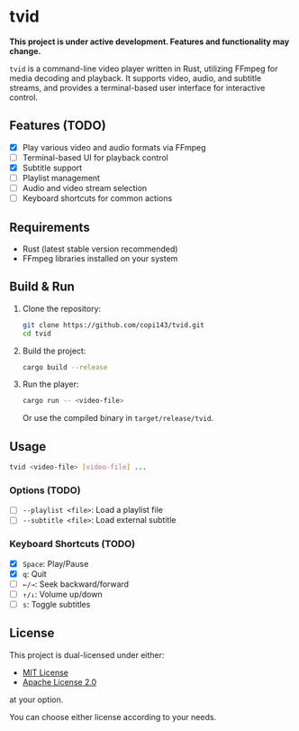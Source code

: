 # tvid

**This project is under active development. Features and functionality may change.**

`tvid` is a command-line video player written in Rust, utilizing FFmpeg for media decoding and playback. It supports video, audio, and subtitle streams, and provides a terminal-based user interface for interactive control.

## Features (TODO)

- [x] Play various video and audio formats via FFmpeg
- [ ] Terminal-based UI for playback control
- [x] Subtitle support
- [ ] Playlist management
- [ ] Audio and video stream selection
- [ ] Keyboard shortcuts for common actions

## Requirements

- Rust (latest stable version recommended)
- FFmpeg libraries installed on your system

## Build & Run

1. Clone the repository:

   ```sh
   git clone https://github.com/copi143/tvid.git
   cd tvid
   ```

2. Build the project:

   ```sh
   cargo build --release
   ```

3. Run the player:

   ```sh
   cargo run -- <video-file>
   ```

   Or use the compiled binary in `target/release/tvid`.

## Usage

```sh
tvid <video-file> [video-file] ...
```

### Options (TODO)

- [ ] `--playlist <file>`: Load a playlist file
- [ ] `--subtitle <file>`: Load external subtitle

### Keyboard Shortcuts (TODO)

- [x] `Space`: Play/Pause
- [x] `q`: Quit
- [ ] `←/→`: Seek backward/forward
- [ ] `↑/↓`: Volume up/down
- [ ] `s`: Toggle subtitles

## License

This project is dual-licensed under either:

- [MIT License](LICENSE-MIT)
- [Apache License 2.0](LICENSE-MIT)

at your option.

You can choose either license according to your needs.
